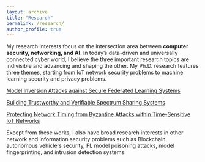 ```yaml
---
layout: archive
title: "Research"
permalink: /research/
author_profile: true
---
```


My research interests focus on the intersection area between **computer security, networking, and AI**. In today’s data-driven and universally connected cyber world, I believe the three important research topics are indivisible and advancing and shaping the other. My Ph.D. research features three themes, starting from IoT network security problems to machine learning security and privacy problems.

[Model Inversion Attacks against Secure Federated Learning Systems](https://shishishi123.github.io/research/FL-Privacy/)

[Building Trustworthy and Verifiable Spectrum Sharing Systems](https://shishishi123.github.io/research/SAS-Security/)

[Protecting Network Timing from Byzantine Attacks within Time-Sensitive IoT Networks](https://shishishi123.github.io/research/IoT-Security/)

Except from these works, I also have broad research interests in other network and information security problems such as Blockchain, autonomous vehicle's security, FL model poisoning attacks, model fingerprinting, and intrusion detection systems. 
